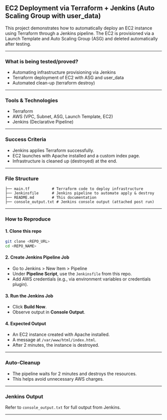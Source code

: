 ## EC2 Deployment via Terraform + Jenkins (Auto Scaling Group with user_data)

This project demonstrates how to automatically deploy an EC2 instance using Terraform through a Jenkins pipeline. The EC2 is provisioned via a Launch Template and Auto Scaling Group (ASG) and deleted automatically after testing.

---

### What is being tested/proved?
- Automating infrastructure provisioning via Jenkins
- Terraform deployment of EC2 with ASG and user_data
- Automated clean-up (terraform destroy)

---

### Tools & Technologies
- Terraform
- AWS (VPC, Subnet, ASG, Launch Template, EC2)
- Jenkins (Declarative Pipeline)

---

### Success Criteria
- Jenkins applies Terraform successfully.
- EC2 launches with Apache installed and a custom index page.
- Infrastructure is cleaned up (destroyed) at the end.

---

### File Structure
```
├── main.tf          # Terraform code to deploy infrastructure
├── Jenkinsfile      # Jenkins pipeline to automate apply & destroy
├── README.md        # This documentation
├── console_output.txt # Jenkins console output (attached post run)
```

---

### How to Reproduce

#### 1. Clone this repo
```bash
git clone <REPO_URL>
cd <REPO_NAME>
```

#### 2. Create Jenkins Pipeline Job
- Go to Jenkins > New Item > Pipeline
- Under **Pipeline Script**, use the `Jenkinsfile` from this repo.
- Add AWS credentials (e.g., via environment variables or credentials plugin).

#### 3. Run the Jenkins Job
- Click **Build Now**.
- Observe output in **Console Output**.

#### 4. Expected Output
- An EC2 instance created with Apache installed.
- A message at `/var/www/html/index.html`.
- After 2 minutes, the instance is destroyed.

---

### Auto-Cleanup
- The pipeline waits for 2 minutes and destroys the resources.
- This helps avoid unnecessary AWS charges.

---

### Jenkins Output
Refer to `console_output.txt` for full output from Jenkins.

---
